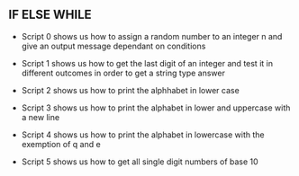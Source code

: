 ## IF ELSE WHILE

* Script 0 shows us how to assign a random number to an integer n and give an output message dependant on conditions

* Script 1 shows us how to get the last digit of an integer and test it in different outcomes in order to get a string type answer

* Script 2 shows us how to print the alphhabet in lower case

* Script 3 shows us how to print the alphabet in lower and uppercase with a new line

* Script 4 shows us how to print the alphabet in lowercase with the exemption of q and e

* Script 5 shows us how to get all single digit numbers of base 10  
